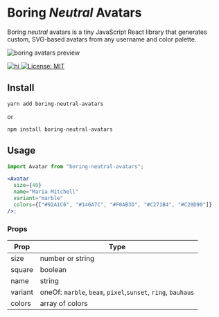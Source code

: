 
# Boring *Neutral* Avatars

Boring *neutral* avatars is a tiny JavaScript React library that generates custom, SVG-based avatars from any username and color palette.

![boring avatars preview](https://github.com/henry-burgess/boring-neutral-avatars/blob/master/public/boring-neutral-avatars-preview.png?raw=true)

<a href="https://www.npmjs.com/package/boring-neutral-avatars">

![hi](https://badgen.net/npm/v/boring-neutral-avatars)
[![License: MIT](https://img.shields.io/badge/License-MIT-yellow.svg)](https://opensource.org/licenses/MIT)

</a>

## Install

```
yarn add boring-neutral-avatars
```

or

```
npm install boring-neutral-avatars
```

## Usage

```jsx
import Avatar from "boring-neutral-avatars";

<Avatar
  size={40}
  name="Maria Mitchell"
  variant="marble"
  colors={["#92A1C6", "#146A7C", "#F0AB3D", "#C271B4", "#C20D90"]}
/>;
```

### Props

| Prop    | Type                                                         |
| ------- | ------------------------------------------------------------ |
| size    | number or string                                             |
| square  | boolean                                                      |
| name    | string                                                       |
| variant | oneOf: `marble`, `beam`, `pixel`,`sunset`, `ring`, `bauhaus` |
| colors  | array of colors                                              |
